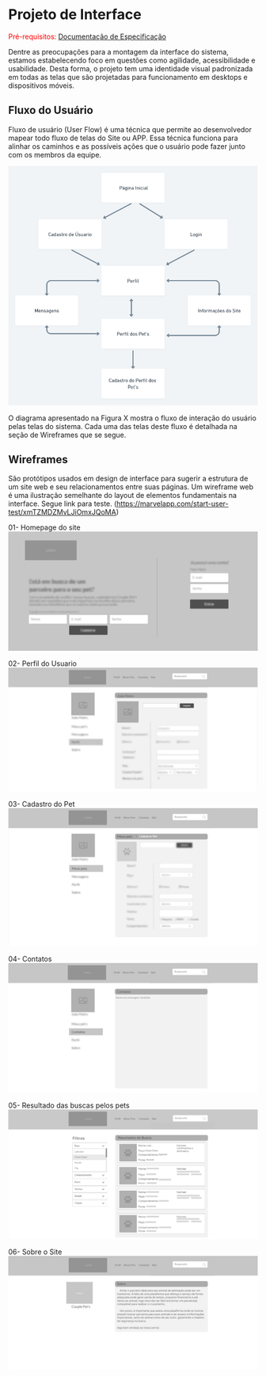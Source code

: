 
# Projeto de Interface

<span style="color:red">Pré-requisitos: <a href="2-Especificação do Projeto.md"> Documentação de Especificação</a></span>

Dentre as preocupações para a montagem da interface do sistema, estamos estabelecendo foco em questões como agilidade, acessibilidade e usabilidade. Desta forma, o projeto tem uma identidade visual padronizada em todas as telas que são projetadas para funcionamento em desktops e dispositivos móveis.

## Fluxo do Usuário

Fluxo de usuário (User Flow) é uma técnica que permite ao desenvolvedor mapear todo fluxo de telas do Site ou APP. Essa técnica funciona para alinhar os caminhos e as possíveis ações que o usuário pode fazer junto com os membros da equipe.

![FLUXOGRAMA](img/Fluxodeusuario.png)

O diagrama apresentado na Figura X mostra o fluxo de interação do usuário pelas telas do sistema. Cada uma das telas deste fluxo é detalhada na seção de Wireframes que se segue. 

## Wireframes

São protótipos usados em design de interface para sugerir a estrutura de um site web e seu relacionamentos entre suas páginas. Um wireframe web é uma ilustração semelhante do layout de elementos fundamentais na interface. Segue link para teste. (https://marvelapp.com/start-user-test/xmTZMDZMvLJiOmxJQoMA)

01- Homepage do site
![Wireframe](img/01Homepage.png)

02- Perfil do Usuario
![Wireframe](img/02Perfil.png)

03- Cadastro do Pet
![Wireframe](img/03cadastrarpets.png)

04- Contatos
![Wireframe](img/04Contatos.png)

05- Resultado das buscas pelos pets
![Wireframe](img/05resultadodabusca.png)

06- Sobre o Site
![Wireframe](img/06Sobreosite.png)
